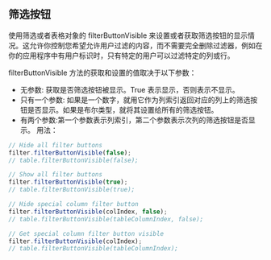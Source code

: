 ## 筛选按钮
使用筛选或者表格对象的 filterButtonVisible 来设置或者获取筛选按钮的显示情况。这允许你控制您希望允许用户过滤的内容，而不需要完全删除过滤器，例如在你的应用程序中有用户标识时，只有特定的用户可以过滤特定的列或行。

filterButtonVisible 方法的获取和设置的值取决于以下参数：

* 无参数: 获取是否筛选按钮被显示。True 表示显示，否则表示不显示。
* 只有一个参数: 如果是一个数字，就用它作为列索引返回对应的列上的筛选按钮是否显示。如果是布尔类型，就将其设置给所有的筛选按钮。
* 有两个参数:第一个参数表示列索引，第二个参数表示次列的筛选按钮是否显示。
用法：
```JavaScript
// Hide all filter buttons
filter.filterButtonVisible(false);
// table.filterButtonVisible(false);

// Show all filter buttons
filter.filterButtonVisible(true);
// table.filterButtonVisible(true);

// Hide special column filter button
filter.filterButtonVisible(colIndex, false);
// table.filterButtonVisible(tableColumnIndex, false);

// Get special column filter button visible
filter.filterButtonVisible(colIndex);
// table.filterButtonVisible(tableColumnIndex);
```
